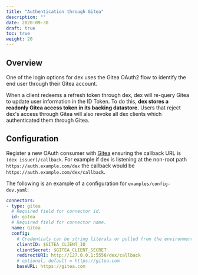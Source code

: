 ```yaml
---
title: "Authentication through Gitea"
description: ""
date: 2020-09-30
draft: true
toc: true
weight: 20
---
```


## Overview

One of the login options for dex uses the Gitea OAuth2 flow to identify the end user through their Gitea account.

When a client redeems a refresh token through dex, dex will re-query Gitea to update user information in the ID Token. To do this, __dex stores a readonly Gitea access token in its backing datastore.__ Users that reject dex's access through Gitea will also revoke all dex clients which authenticated them through Gitea.

## Configuration

Register a new OAuth consumer with [Gitea](https://docs.gitea.io/en-us/oauth2-provider/) ensuring the callback URL is `(dex issuer)/callback`. For example if dex is listening at the non-root path `https://auth.example.com/dex` the callback would be `https://auth.example.com/dex/callback`.

The following is an example of a configuration for `examples/config-dev.yaml`:

```yaml
connectors:
- type: gitea
  # Required field for connector id.
  id: gitea
  # Required field for connector name.
  name: Gitea
  config:
    # Credentials can be string literals or pulled from the environment.
    clientID: $GITEA_CLIENT_ID
    clientSecret: $GITEA_CLIENT_SECRET
    redirectURI: http://127.0.0.1:5556/dex/callback
    # optional, default = https://gitea.com
    baseURL: https://gitea.com
```
